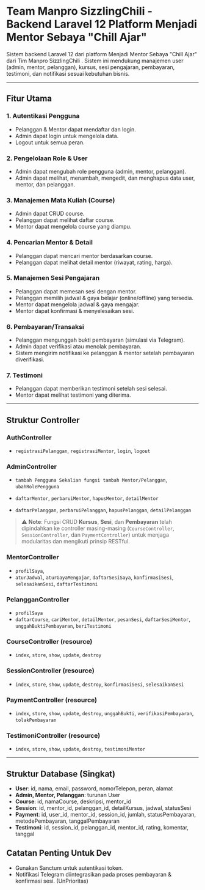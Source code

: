 # Team Manpro SizzlingChili - Backend Laravel 12 Platform Menjadi Mentor Sebaya "Chill Ajar"

Sistem backend Laravel 12 dari platform Menjadi Mentor Sebaya "Chill Ajar" dari Tim Manpro SizzlingChili . Sistem ini mendukung manajemen user (admin, mentor, pelanggan), kursus, sesi pengajaran, pembayaran, testimoni, dan notifikasi sesuai kebutuhan bisnis.

---

## Fitur Utama

### 1. Autentikasi Pengguna
- Pelanggan & Mentor dapat mendaftar dan login.
- Admin dapat login untuk mengelola data.
- Logout untuk semua peran.

### 2. Pengelolaan Role & User
- Admin dapat mengubah role pengguna (admin, mentor, pelanggan).
- Admin dapat melihat, menambah, mengedit, dan menghapus data user, mentor, dan pelanggan.

### 3. Manajemen Mata Kuliah (Course)
- Admin dapat CRUD course.
- Pelanggan dapat melihat daftar course.
- Mentor dapat mengelola course yang diampu.

### 4. Pencarian Mentor & Detail
- Pelanggan dapat mencari mentor berdasarkan course.
- Pelanggan dapat melihat detail mentor (riwayat, rating, harga).

### 5. Manajemen Sesi Pengajaran
- Pelanggan dapat memesan sesi dengan mentor.
- Pelanggan memilih jadwal & gaya belajar (online/offline) yang tersedia.
- Mentor dapat mengelola jadwal & gaya mengajar.
- Mentor dapat konfirmasi & menyelesaikan sesi.

### 6. Pembayaran/Transaksi
- Pelanggan mengunggah bukti pembayaran (simulasi via Telegram).
- Admin dapat verifikasi atau menolak pembayaran.
- Sistem mengirim notifikasi ke pelanggan & mentor setelah pembayaran diverifikasi.

### 7. Testimoni
- Pelanggan dapat memberikan testimoni setelah sesi selesai.
- Mentor dapat melihat testimoni yang diterima.

---

## Struktur Controller

### AuthController
- `registrasiPelanggan`, `registrasiMentor`, `login`, `logout`

### AdminController
<!-- Create Pelanggan, Mentor, Pelanggan & User  -->
- `tambah Pengguna Sekalian fungsi tambah Mentor/Pelanggan`, `ubahRolePengguna`
<!-- Mentor -->
- `daftarMentor`, `perbaruiMentor`, `hapusMentor`, `detailMentor`
<!-- Pelanggan -->
- `daftarPelanggan`, `perbaruiPelanggan`, `hapusPelanggan`, `detailPelanggan`

> ⚠️ **Note**: Fungsi CRUD **Kursus**, **Sesi**, dan **Pembayaran** telah dipindahkan ke controller masing-masing (`CourseController`, `SessionController`, dan `PaymentController`) untuk menjaga modularitas dan mengikuti prinsip RESTful.

### MentorController
- `profilSaya`, 
- `aturJadwal`, `aturGayaMengajar`, `daftarSesiSaya`, `konfirmasiSesi`, `selesaikanSesi`, `daftarTestimoni`

### PelangganController
- `profilSaya`
- `daftarCourse`, `cariMentor`, `detailMentor`, `pesanSesi`, `daftarSesiMentor`, `unggahBuktiPembayaran`, `beriTestimoni`

### CourseController (resource)
- `index`, `store`, `show`, `update`, `destroy`

### SessionController (resource)
- `index`, `store`, `show`, `update`, `destroy`, `konfirmasiSesi`, `selesaikanSesi`

### PaymentController (resource)
- `index`, `store`, `show`, `update`, `destroy`, `unggahBukti`, `verifikasiPembayaran`, `tolakPembayaran`

### TestimoniController (resource)
- `index`, `store`, `show`, `update`, `destroy`, `testimoniMentor`

---

## Struktur Database (Singkat)
- **User**: id, nama, email, password, nomorTelepon, peran, alamat
- **Admin, Mentor, Pelanggan**: turunan User
- **Course**: id, namaCourse, deskripsi, mentor_id
- **Session**: id, mentor_id, pelanggan_id, detailKursus, jadwal, statusSesi
- **Payment**: id, user_id, mentor_id, session_id, jumlah, statusPembayaran, metodePembayaran, tanggalPembayaran
- **Testimoni**: id, session_id, pelanggan_id, mentor_id, rating, komentar, tanggal

## Catatan Penting Untuk Dev
- Gunakan Sanctum untuk autentikasi token.
- Notifikasi Telegram diintegrasikan pada proses pembayaran & konfirmasi sesi. (UnPrioritas)
